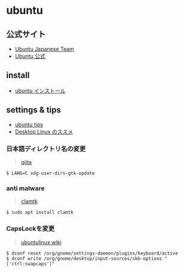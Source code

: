 ubuntu
===========

公式サイト
---------

- [Ubuntu Japanese Team](https://www.ubuntulinux.jp)
- [Ubuntu 公式](www.ubuntu.com)

install
-------

- [ubuntu インストール](https://linuxfan.info/ubuntu-20-04-install-guide)


settings & tips
--------

- [ubuntu tips](https://wiki.ubuntulinux.jp/UbuntuTips)
- [Desktop Linux のススメ](http://desktop-linux.namakemono345.com/clamtk-ubuntu-gnome-16-04/)

### 日本語ディレクトリ名の変更
> [qiita](http://qiita.com/taiko19xx/items/d1a001bfc25245b91354)

```
$ LANG=C xdg-user-dirs-gtk-update
```

### anti malware
> [clamtk](http://desktop-linux.namakemono345.com/clamtk-ubuntu-gnome-16-04/)

```
$ sudo apt install clamtk
```

### CapsLockを変更
> [ubuntulinux wiki](https://wiki.ubuntulinux.jp/UbuntuTips/Desktop/HowToSetCapsLockAsCtrl)

```
$ dconf reset /org/gnome/settings-daemon/plugins/keyboard/active
$ dconf write /org/gnome/desktop/input-sources/xkb-options "['ctrl:swapcaps']"
```
